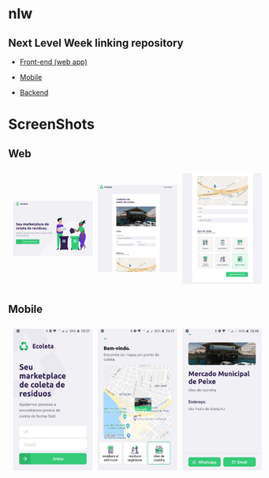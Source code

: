 # nlw

## Next Level Week linking repository

- [Front-end (web app)](https://github.com/AndreLuiz-JS/nlw-web)

- [Mobile](https://github.com/AndreLuiz-JS/nlw-mobo)

- [Backend](https://github.com/AndreLuiz-JS/nlw-backend)

# ScreenShots

  ## Web
  <div style="display:grid; grid-template-columns: 1fr 1fr 1fr; column-gap: 10px; justify-content:center; align-items:center;">
  <img src="screenShots/webSc1.png" alt="Web screenshot" width="250px" style="margin: 10px;"/>
  <img src="screenShots/webSc2.png" alt="Web screenshot" width="250px" style="margin: 10px;"/>
  <img src="screenShots/webSc3.png" alt="Web screenshot" width="250px" style="margin: 10px;"/>
  </div>

  ## Mobile
  <div style="display:grid; grid-template-columns: 1fr 1fr 1fr; column-gap: 10px; justify-content:center; align-items:center;">
  <img src="screenShots/mobileSc1.jpeg" width="250px" style="margin: 10px;"/>
  <img src="screenShots/mobileSc2.jpeg" width="250px" style="margin: 10px;"/>
  <img src="screenShots/mobileSc3.jpeg" width="250px" style="margin: 10px;"/>
  </div>
